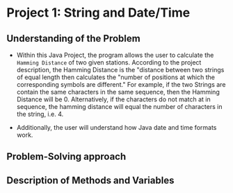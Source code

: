 # Project 1: String and Date/Time

## Understanding of the Problem 

* Within this Java Project, the program allows the user to calculate the 
`Hamming Distance` of two given stations. According to the project description,
the Hamming Distance is the "distance between two strings of equal length 
then calculates the "number of positions at which the corresponding symbols 
are different." For example, if the two Strings are contain the same characters
in the same sequence, then the Hamming Distance will be 0. Alternatively, if 
the characters do not match at in sequence, the hamming distance will equal the
number of characters in the string, i.e. 4.

* Additionally, the user will understand how Java date and time formats work.


## Problem-Solving approach

## Description of Methods and Variables